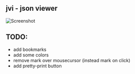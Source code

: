 ## jvi - json viewer

![Screenshot](http://i.imgur.com/FjD5zKq.png?1)

## TODO:
* add bookmarks
* add some colors
* remove mark over mousecursor (instead mark on click)
* add pretty-print button
